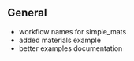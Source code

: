 ## General

- workflow names for simple_mats
- added materials example
- better examples documentation